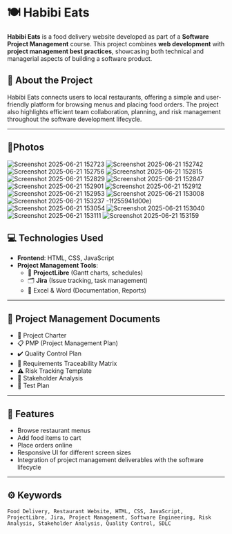 # 🍽️ Habibi Eats

**Habibi Eats** is a food delivery website developed as part of a **Software Project Management** course. This project combines **web development** with **project management best practices**, showcasing both technical and managerial aspects of building a software product.

## 🌟 About the Project

Habibi Eats connects users to local restaurants, offering a simple and user-friendly platform for browsing menus and placing food orders. The project also highlights efficient team collaboration, planning, and risk management throughout the software development lifecycle.

---
## 🌟Photos
![Screenshot 2025-06-21 152723](https://github.com/user-attachments/assets/ddaafeb4-d2ec-4628-8765-f74e045c424f)
![Screenshot 2025-06-21 152742](https://github.com/user-attachments/assets/683ce9c8-ed81-41ec-b9a7-c0f63574212b)
![Screenshot 2025-06-21 152756](https://github.com/user-attachments/assets/c0ae384f-eee1-4e36-b2df-2977d7c2e140)
![Screenshot 2025-06-21 152815](https://github.com/user-attachments/assets/eefc9b03-5c82-4fa5-89f5-7815f44937be)
![Screenshot 2025-06-21 152829](https://github.com/user-attachments/assets/93766c4e-c673-4eff-99f2-bd53740fce7c)
![Screenshot 2025-06-21 152847](https://github.com/user-attachments/assets/61b1d307-9ed4-4b2b-b903-7c4b2a4490a0)
![Screenshot 2025-06-21 152901](https://github.com/user-attachments/assets/6dc0ce04-9a64-449b-9c07-8a4eb82f322d)
![Screenshot 2025-06-21 152912](https://github.com/user-attachments/assets/f64aa7f2-c36d-4390-9f1f-f85900794563)
![Screenshot 2025-06-21 152953](https://github.com/user-attachments/assets/4dc62e6e-2206-4075-9772-26640bd37b20)
![Screenshot 2025-06-21 153008](https://github.com/user-attachments/assets/b201a7ef-5f34-4683-a7d1)
![Screenshot 2025-06-21 153237](https://github.com/user-attachments/assets/61e67569-988e-4224-aee7-787891fcbf1f)
-1f255941d00e)
![Screenshot 2025-06-21 153054](https://github.com/user-attachments/assets/2dfb1dbf-4adf-4723-aa24-3c2eda3ab6e7)
![Screenshot 2025-06-21 153040](https://github.com/user-attachments/assets/7c396c75-396d-4ce6-8f9c-8e5d052329af)
![Screenshot 2025-06-21 153111](https://github.com/user-attachments/assets/d94dd776-7569-4867-9e9c-8d369506d7a1)
![Screenshot 2025-06-21 153159](https://github.com/user-attachments/assets/9992d248-9b91-4e34-88ca-33b4d7d1870e)

## 💻 Technologies Used

- **Frontend**: HTML, CSS, JavaScript
- **Project Management Tools**:
  - 📅 **ProjectLibre** (Gantt charts, schedules)
  - 🗂️ **Jira** (Issue tracking, task management)
  - 📄 Excel & Word (Documentation, Reports)

---

## 📂 Project Management Documents

- 📜 Project Charter
- 📋 PMP (Project Management Plan)
- ✔️ Quality Control Plan
- 🔗 Requirements Traceability Matrix
- ⚠️ Risk Tracking Template
- 👥 Stakeholder Analysis
- 📝 Test Plan

---

## 📌 Features

- Browse restaurant menus
- Add food items to cart
- Place orders online
- Responsive UI for different screen sizes
- Integration of project management deliverables with the software lifecycle

---

## ⚙️ Keywords

```plaintext
Food Delivery, Restaurant Website, HTML, CSS, JavaScript, ProjectLibre, Jira, Project Management, Software Engineering, Risk Analysis, Stakeholder Analysis, Quality Control, SDLC
